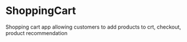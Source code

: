 # ShoppingCart
Shopping cart app allowing customers to add products to crt, checkout, product recommendation
